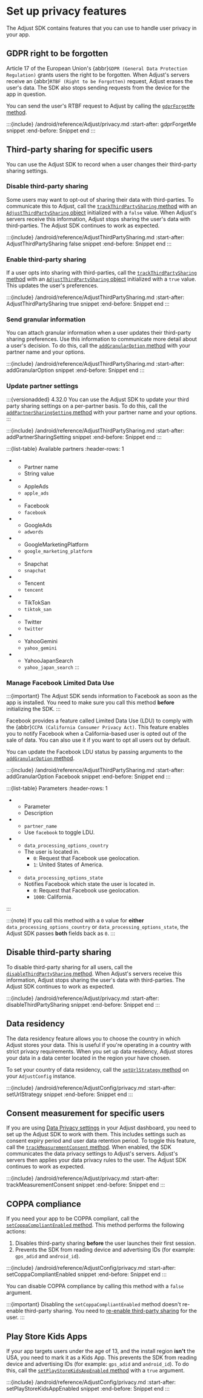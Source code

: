 # Set up privacy features

The Adjust SDK contains features that you can use to handle user privacy in your app.

## GDPR right to be forgotten

Article 17 of the European Union's {abbr}`GDPR (General Data Protection Regulation)` grants users the right to be forgotten. When Adjust's servers receive an {abbr}`RTBF (Right to be Forgotten)` request, Adjust erases the user's data. The SDK also stops sending requests from the device for the app in question.

You can send the user's RTBF request to Adjust by calling the [`gdprForgetMe` method](#android-gdprforgetme-invocation).

:::{include} /android/reference/Adjust/privacy.md
:start-after: gdprForgetMe snippet
:end-before: Snippet end
:::

## Third-party sharing for specific users

You can use the Adjust SDK to record when a user changes their third-party sharing settings.

### Disable third-party sharing

Some users may want to opt-out of sharing their data with third-parties. To communicate this to Adjust, call the [`trackThirdPartySharing` method](#android-trackthirdpartysharing-invocation) with an [`AdjustThirdPartySharing` object](/android/reference/AdjustThirdPartySharing) initialized with a `false` value. When Adjust's servers receive this information, Adjust stops sharing the user's data with third-parties. The Adjust SDK continues to work as expected.

:::{include} /android/reference/AdjustThirdPartySharing.md
:start-after: AdjustThirdPartySharing false snippet
:end-before: Snippet end
:::

### Enable third-party sharing

If a user opts into sharing with third-parties, call the [`trackThirdPartySharing` method](#android-trackthirdpartysharing-invocation) with an [`AdjustThirdPartySharing` object](/android/reference/AdjustThirdPartySharing) initialized with a `true` value. This updates the user's preferences.

:::{include} /android/reference/AdjustThirdPartySharing.md
:start-after: AdjustThirdPartySharing true snippet
:end-before: Snippet end
:::

### Send granular information

You can attach granular information when a user updates their third-party sharing preferences. Use this information to communicate more detail about a user's decision. To do this, call the [`addGranularOption` method](#android-addgranularoption-invocation) with your partner name and your options.

:::{include} /android/reference/AdjustThirdPartySharing.md
:start-after: addGranularOption snippet
:end-before: Snippet end
:::

### Update partner settings

:::{versionadded} 4.32.0
You can use the Adjust SDK to update your third party sharing settings on a per-partner basis. To do this, call the [`addPartnerSharingSetting` method](#android-addpartnersharingsetting-invocation) with your partner name and your options.
:::

:::{include} /android/reference/AdjustThirdPartySharing.md
:start-after: addPartnerSharingSetting snippet
:end-before: Snippet end
:::

:::{list-table} Available partners
:header-rows: 1

* - Partner name
   - String value
* - AppleAds
   - `apple_ads`
* - Facebook
   - `facebook`
* - GoogleAds
   - `adwords`
* - GoogleMarketingPlatform
   - `google_marketing_platform`
* - Snapchat
   - `snapchat`
* - Tencent
   - `tencent`
* - TikTokSan
   - `tiktok_san`
* - Twitter
   - `twitter`
* - YahooGemini
   - `yahoo_gemini`
* - YahooJapanSearch
   - `yahoo_japan_search`
:::

### Manage Facebook Limited Data Use

:::{important}
The Adjust SDK sends information to Facebook as soon as the app is installed. You need to make sure you call this method **before** initializing the SDK.
:::

Facebook provides a feature called Limited Data Use (LDU) to comply with the {abbr}`CCPA (California Consumer Privacy Act)`. This feature enables you to notify Facebook when a California-based user is opted out of the sale of data. You can also use it if you want to opt all users out by default.

You can update the Facebook LDU status by passing arguments to the [`addGranularOption` method](#android-addgranularoption-invocation).

:::{include} /android/reference/AdjustThirdPartySharing.md
:start-after: addGranularOption Facebook snippet
:end-before: Snippet end
:::

:::{list-table} Parameters
:header-rows: 1

* - Parameter	
   - Description
* - `partner_name`
   - Use `facebook` to toggle LDU.
* - `data_processing_options_country`
   - The user is located in.
      * `0`: Request that Facebook use geolocation.
      * `1`: United States of America.
* - `data_processing_options_state`
   - Notifies Facebook which state the user is located in.
      * `0`: Request that Facebook use geolocation.
      * `1000`: California.

:::

:::{note}
If you call this method with a `0` value for **either** `data_processing_options_country` or `data_processing_options_state`, the Adjust SDK passes **both** fields back as `0`.
:::

## Disable third-party sharing

To disable third-party sharing for all users, call the [`disableThirdPartySharing` method](#android-disablethirdpartysharing-invocation). When Adjust's servers receive this information, Adjust stops sharing the user's data with third-parties. The Adjust SDK continues to work as expected.

:::{include} /android/reference/Adjust/privacy.md
:start-after: disableThirdPartySharing snippet
:end-before: Snippet end
:::

## Data residency

The data residency feature allows you to choose the country in which Adjust stores your data. This is useful if you're operating in a country with strict privacy requirements. When you set up data residency, Adjust stores your data in a data center located in the region your have chosen.

To set your country of data residency, call the [`setUrlStrategy` method](#android-seturlstrategy-invocation) on your `AdjustConfig` instance.

:::{include} /android/reference/AdjustConfig/privacy.md
:start-after: setUrlStrategy snippet
:end-before: Snippet end
:::

## Consent measurement for specific users

If you are using [Data Privacy settings](hc:manage-data-collection-and-retention) in your Adjust dashboard, you need to set up the Adjust SDK to work with them. This includes settings such as consent expiry period and user data retention period. To toggle this feature, call the [`trackMeasurementConsent` method](#android-trackmeasurementconsent-invocation). When enabled, the SDK communicates the data privacy settings to Adjust's servers. Adjust's servers then applies your data privacy rules to the user. The Adjust SDK continues to work as expected.

:::{include} /android/reference/Adjust/privacy.md
:start-after: trackMeasurementConsent snippet
:end-before: Snippet end
:::

## COPPA compliance

If you need your app to be COPPA compliant, call the [`setCoppaCompliantEnabled` method](#android-setcoppacompliantenabled-invocation). This method performs the following actions:

1. Disables third-party sharing **before** the user launches their first session.
2. Prevents the SDK from reading device and advertising IDs (for example: `gps_adid` and `android_id`).

:::{include} /android/reference/AdjustConfig/privacy.md
:start-after: setCoppaCompliantEnabled snippet
:end-before: Snippet end
:::

You can disable COPPA compliance by calling this method with a `false` argument.

:::{important}
Disabling the `setCoppaCompliantEnabled` method doesn't re-enable third-party sharing. You need to [re-enable third-party sharing](#enable-third-party-sharing) for the user.
:::

## Play Store Kids Apps

If your app targets users under the age of 13, and the install region **isn't** the USA, you need to mark it as a Kids App. This prevents the SDK from reading device and advertising IDs (for example: `gps_adid` and `android_id`). To do this, call the [`setPlayStoreKidsAppEnabled` method](#android-setplaystorekidsappenabled-invocation) with a `true` argument.

:::{include} /android/reference/AdjustConfig/privacy.md
:start-after: setPlayStoreKidsAppEnabled snippet
:end-before: Snippet end
:::

